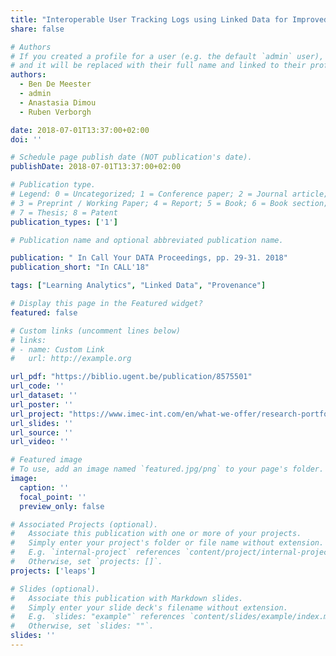 ```yaml
---
title: "Interoperable User Tracking Logs using Linked Data for Improved Learning Analytics"
share: false

# Authors
# If you created a profile for a user (e.g. the default `admin` user), write the username (folder name) here
# and it will be replaced with their full name and linked to their profile.
authors:
  - Ben De Meester
  - admin
  - Anastasia Dimou
  - Ruben Verborgh

date: 2018-07-01T13:37:00+02:00
doi: ''

# Schedule page publish date (NOT publication's date).
publishDate: 2018-07-01T13:37:00+02:00

# Publication type.
# Legend: 0 = Uncategorized; 1 = Conference paper; 2 = Journal article;
# 3 = Preprint / Working Paper; 4 = Report; 5 = Book; 6 = Book section;
# 7 = Thesis; 8 = Patent
publication_types: ['1']

# Publication name and optional abbreviated publication name.

publication: " In Call Your DATA Proceedings, pp. 29-31. 2018"
publication_short: "In CALL'18"

tags: ["Learning Analytics", "Linked Data", "Provenance"]

# Display this page in the Featured widget?
featured: false

# Custom links (uncomment lines below)
# links:
# - name: Custom Link
#   url: http://example.org

url_pdf: "https://biblio.ugent.be/publication/8575501"
url_code: ''
url_dataset: ''
url_poster: ''
url_project: "https://www.imec-int.com/en/what-we-offer/research-portfolio/leaps"
url_slides: ''
url_source: ''
url_video: ''

# Featured image
# To use, add an image named `featured.jpg/png` to your page's folder.
image:
  caption: ''
  focal_point: ''
  preview_only: false

# Associated Projects (optional).
#   Associate this publication with one or more of your projects.
#   Simply enter your project's folder or file name without extension.
#   E.g. `internal-project` references `content/project/internal-project/index.md`.
#   Otherwise, set `projects: []`.
projects: ['leaps']

# Slides (optional).
#   Associate this publication with Markdown slides.
#   Simply enter your slide deck's filename without extension.
#   E.g. `slides: "example"` references `content/slides/example/index.md`.
#   Otherwise, set `slides: ""`.
slides: ''
---
```


